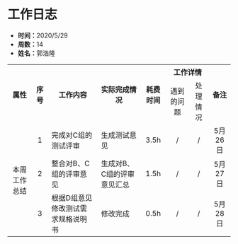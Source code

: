 <h1>工作日志</h1>
<ul>
    <li><strong>时间：</strong>2020/5/29</li>
    <li><strong>周数：</strong>14</li>
    <li><strong>姓名：</strong>郭浩隆</li>
</ul>
<table style="text-align:center">
  <tr>
    <th rowspan="2">属性</th>
    <th rowspan="2">序号</th>
    <th rowspan="2">工作内容</th>
    <th rowspan="2">实际完成情况</th>
    <th rowspan="2">耗费时间</th>
    <th colspan="2">工作详情</th>
    <th rowspan="2">备注</th>
  </tr>
  <tr>
    <td>遇到的问题</td>
    <td>处理情况</td>
  </tr>
  <tr>
    <td rowspan="3">本周工作总结</td>
    <td>1</td>
    <td style="text-align:left">完成对C组的测试评审</td>
    <td style="text-align:left">生成测试意见</td>
    <td>3.5h</td>
    <td>/</td>
    <td>/</td>
    <td>5月26日</td>
  </tr>
  <tr>
    <td>2</td>
    <td style="text-align:left">整合对B、C组的评审意见</td>
    <td style="text-align:left">生成对B、C组的评审意见汇总</td>
    <td>1.5h</td>
    <td>/</td>
    <td>/</td>
    <td>5月27日</td>
  </tr>
  <tr>
    <td>3</td>
    <td style="text-align:left">根据D组意见修改测试需求规格说明书</td>
    <td style="text-align:left">修改完成</td>
    <td>0.5h</td>
    <td>/</td>
    <td>/</td>
    <td>5月28日</td>
  </tr>
</table>
